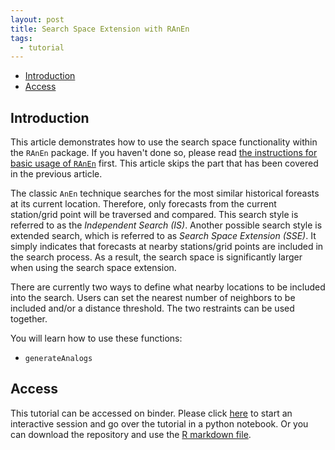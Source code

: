 ```yaml
---
layout: post
title: Search Space Extension with RAnEn
tags:
  - tutorial
---
```


<!-- vim-markdown-toc GitLab -->

* [Introduction](#introduction)
* [Access](#access)

<!-- vim-markdown-toc -->

Introduction
------------

This article demonstrates how to use the search space functionality within the `RAnEn` package. If you haven't done so, please read [the instructions for basic usage of `RAnEn`](https://weiming-hu.github.io/AnalogsEnsemble/2018/11/04/demo-1-RAnEn-basics.html) first. This article skips the part that has been covered in the previous article.

The classic `AnEn` technique searches for the most similar historical foreasts at its current location. Therefore, only forecasts from the current station/grid point will be traversed and compared. This search style is referred to as the *Independent Search (IS)*. Another possible search style is extended search, which is referred to as *Search Space Extension (SSE)*. It simply indicates that forecasts at nearby stations/grid points are included in the search process. As a result, the search space is significantly larger when using the search space extension.

There are currently two ways to define what nearby locations to be included into the search. Users can set the nearest number of neighbors to be included and/or a distance threshold. The two restraints can be used together.

You will learn how to use these functions:

- `generateAnalogs`


Access
------------

This tutorial can be accessed on binder. Please click [here](https://mybinder.org/v2/gh/Weiming-Hu/AnalogsEnsemble/master) to start an interactive session and go over the tutorial in a python notebook. Or you can download the repository and use the [R markdown file](https://github.com/Weiming-Hu/AnalogsEnsemble/blob/master/RAnalogs/examples/demo-2_search-extension.Rmd).
